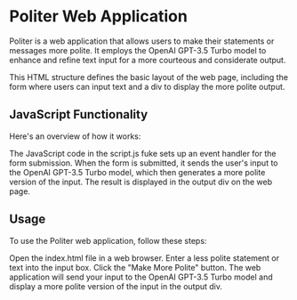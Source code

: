 # Politer Web Application

Politer is a web application that allows users to make their statements or messages more polite. It employs the OpenAI GPT-3.5 Turbo model to enhance and refine text input for a more courteous and considerate output.

This HTML structure defines the basic layout of the web page, including the form where users can input text and a div to display the more polite output.

## JavaScript Functionality

Here's an overview of how it works:

The JavaScript code in the script.js fuke sets up an event handler for the form submission. When the form is submitted, it sends the user's input to the OpenAI GPT-3.5 Turbo model, which then generates a more polite version of the input. The result is displayed in the output div on the web page.

## Usage

To use the Politer web application, follow these steps:

Open the index.html file in a web browser.
Enter a less polite statement or text into the input box.
Click the "Make More Polite" button.
The web application will send your input to the OpenAI GPT-3.5 Turbo model and display a more polite version of the input in the output div.
